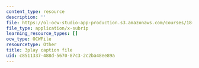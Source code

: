 ```yaml
---
content_type: resource
description: ''
file: https://ol-ocw-studio-app-production.s3.amazonaws.com/courses/18-03sc-differential-equations-fall-2011/c8511337488d567087c32c2ba48ee89a_5av3kiejazQ.vtt
file_type: application/x-subrip
learning_resource_types: []
ocw_type: OCWFile
resourcetype: Other
title: 3play caption file
uid: c8511337-488d-5670-87c3-2c2ba48ee89a
---
```

